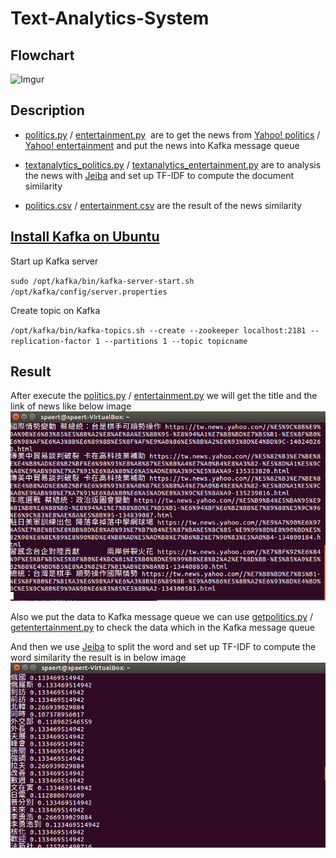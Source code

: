 # Text-Analytics-System
## Flowchart
![Imgur](https://i.imgur.com/Bt9uNON.png)


## Description
* [politics.py](https://github.com/Spaert/Text-Analytics-System/blob/master/politics.py) / [entertainment.py](https://github.com/Spaert/Text-Analytics-System/blob/master/entertainment.py)  are to get the news from [Yahoo! politics](https://tw.news.yahoo.com/politics) / [Yahoo! entertainment](https://tw.news.yahoo.com/entertainment) and put the news into Kafka message queue

* [textanalytics_politics.py](https://github.com/Spaert/Text-Analytics-System/blob/master/textanalytics_politics.py) / [textanalytics_entertainment.py](https://github.com/Spaert/Text-Analytics-System/blob/master/textanalytics_entertainment.py) are to analysis the news with [Jeiba](https://github.com/fxsjy/jieba) and set up TF-IDF to compute the document similarity
* [politics.csv](https://github.com/Spaert/Text-Analytics-System/blob/master/politics.csv) / [entertainment.csv](https://github.com/Spaert/Text-Analytics-System/blob/master/entertainment.csv) are the result of the news similarity

## [Install Kafka on Ubuntu](https://hevodata.com/blog/how-to-set-up-kafka-on-ubuntu-16-04/)
Start up Kafka server

`sudo /opt/kafka/bin/kafka-server-start.sh /opt/kafka/config/server.properties`

Create topic on Kafka

`/opt/kafka/bin/kafka-topics.sh --create --zookeeper localhost:2181 --replication-factor 1 --partitions 1 --topic topicname`

## Result
After execute the  [politics.py](https://github.com/Spaert/Text-Analytics-System/blob/master/politics.py) / [entertainment.py](https://github.com/Spaert/Text-Analytics-System/blob/master/entertainment.py) we will get the title and the link of news like below image
![crawler result](https://github.com/Spaert/Text-Analytics-System/blob/master/result%20pic/1.PNG)

Also we put the data to Kafka message queue we can use [getpolitics.py](https://github.com/Spaert/Text-Analytics-System) / [getentertainment.py](https://github.com/Spaert/Text-Analytics-System/blob/master/getentertainment.py) to check the data which in the Kafka message queue

And then we use [Jeiba](https://github.com/fxsjy/jieba) to split the word and set up TF-IDF to compute the word similarity the result is in below image 
![word similarity result](https://github.com/Spaert/Text-Analytics-System/blob/master/result%20pic/2.PNG)
